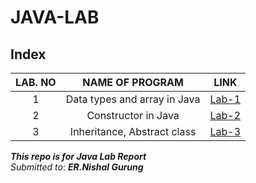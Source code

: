 # JAVA-LAB

## Index

LAB. NO | NAME OF PROGRAM | LINK
:------:|:---------------:|:---:
1 | Data types and array in Java | [Lab-1](lab-1/README.md)
2 | Constructor in Java | [Lab-2](lab-2/README.md)
3 | Inheritance, Abstract class |[Lab-3](lab-3/README.md)



***This repo is for Java Lab Report***\
*Submitted to*: ***ER.Nishal Gurung***
